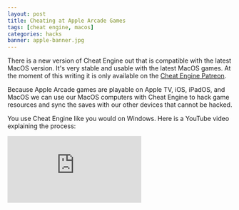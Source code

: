 ```yaml
---
layout: post
title: Cheating at Apple Arcade Games
tags: [cheat engine, macos]
categories: hacks
banner: apple-banner.jpg
---
```


There is a new version of Cheat Engine out that is compatible with the latest MacOS version. It's very stable and usable with the latest MacOS games. At the moment of this writing it is only available on the <a href="https://www.patreon.com/cheatengine" target="_blank" rel="noopener">Cheat Engine Patreon</a>.

Because Apple Arcade games are playable on Apple TV, iOS, iPadOS, and MacOS we can use our MacOS computers with Cheat Engine to hack game resources and sync the saves with our other devices that cannot be hacked.

You use Cheat Engine like you would on Windows. Here is a YouTube video explaining the process:

<iframe src="https://www.youtube.com/embed/3GfSLo14a2c" frameborder="0" allow="accelerometer; autoplay; encrypted-media; gyroscope; picture-in-picture" allowfullscreen></iframe>
